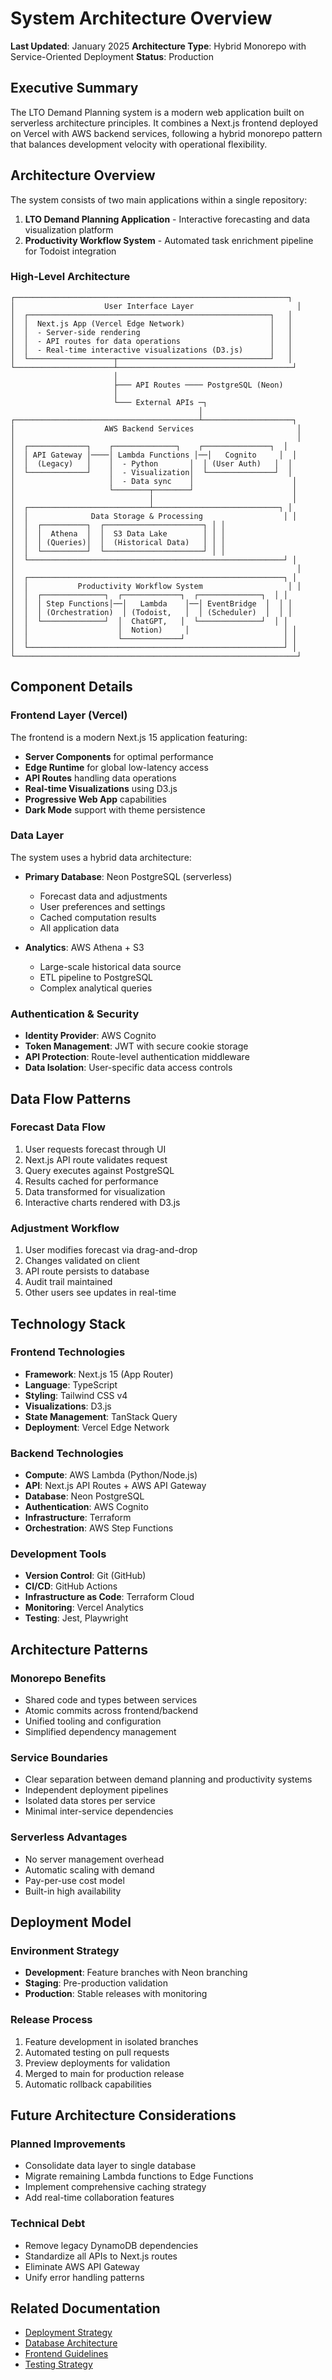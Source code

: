 # System Architecture Overview

**Last Updated**: January 2025
**Architecture Type**: Hybrid Monorepo with Service-Oriented Deployment
**Status**: Production

## Executive Summary

The LTO Demand Planning system is a modern web application built on serverless architecture principles. It combines a Next.js frontend deployed on Vercel with AWS backend services, following a hybrid monorepo pattern that balances development velocity with operational flexibility.

## Architecture Overview

The system consists of two main applications within a single repository:

1. **LTO Demand Planning Application** - Interactive forecasting and data visualization platform
2. **Productivity Workflow System** - Automated task enrichment pipeline for Todoist integration

### High-Level Architecture

```
┌─────────────────────────────────────────────────────────────┐
│                    User Interface Layer                       │
│  ┌──────────────────────────────────────────────────────┐   │
│  │  Next.js App (Vercel Edge Network)                   │   │
│  │  - Server-side rendering                             │   │
│  │  - API routes for data operations                    │   │
│  │  - Real-time interactive visualizations (D3.js)      │   │
│  └───────────────────┬──────────────────────────────────┘   │
└──────────────────────┴───────────────────────────────────────┘
                       │
                       ├─── API Routes ──── PostgreSQL (Neon)
                       │
                       └─── External APIs ─┐
                                          │
┌─────────────────────────────────────────┴────────────────────┐
│                    AWS Backend Services                       │
│                                                               │
│  ┌─────────────┐    ┌──────────────┐    ┌───────────────┐  │
│  │ API Gateway │────│ Lambda Functions │──│   Cognito     │  │
│  │  (Legacy)   │    │  - Python       │  │ (User Auth)   │  │
│  └─────────────┘    │  - Visualization│  └───────────────┘  │
│                     │  - Data sync    │                      │
│                     └────────┬────────┘                      │
│                              │                               │
│  ┌───────────────────────────┴────────────────────────────┐ │
│  │              Data Storage & Processing                  │ │
│  │  ┌──────────┐  ┌──────────────────────┐ │ │
│  │  │  Athena  │  │  S3 Data Lake        │ │ │
│  │  │ (Queries)│  │  (Historical Data)   │ │ │
│  │  └──────────┘  └──────────────────────┘ │ │
│  └─────────────────────────────────────────────────────────┘ │
│                                                               │
│  ┌─────────────────────────────────────────────────────────┐ │
│  │           Productivity Workflow System                   │ │
│  │  ┌──────────────┐  ┌─────────────┐  ┌──────────────┐  │ │
│  │  │ Step Functions│──│   Lambda    │──│ EventBridge  │  │ │
│  │  │ (Orchestration)  │ (Todoist,   │  │ (Scheduler)  │  │ │
│  │  └──────────────┘  │  ChatGPT,   │  └──────────────┘  │ │
│  │                    │  Notion)     │                     │ │
│  │                    └─────────────┘                      │ │
│  └─────────────────────────────────────────────────────────┘ │
└───────────────────────────────────────────────────────────────┘
```

## Component Details

### Frontend Layer (Vercel)

The frontend is a modern Next.js 15 application featuring:

- **Server Components** for optimal performance
- **Edge Runtime** for global low-latency access
- **API Routes** handling data operations
- **Real-time Visualizations** using D3.js
- **Progressive Web App** capabilities
- **Dark Mode** support with theme persistence

### Data Layer

The system uses a hybrid data architecture:

- **Primary Database**: Neon PostgreSQL (serverless)
  - Forecast data and adjustments
  - User preferences and settings
  - Cached computation results
  - All application data

- **Analytics**: AWS Athena + S3
  - Large-scale historical data source
  - ETL pipeline to PostgreSQL
  - Complex analytical queries

### Authentication & Security

- **Identity Provider**: AWS Cognito
- **Token Management**: JWT with secure cookie storage
- **API Protection**: Route-level authentication middleware
- **Data Isolation**: User-specific data access controls

## Data Flow Patterns

### Forecast Data Flow
1. User requests forecast through UI
2. Next.js API route validates request
3. Query executes against PostgreSQL
4. Results cached for performance
5. Data transformed for visualization
6. Interactive charts rendered with D3.js

### Adjustment Workflow
1. User modifies forecast via drag-and-drop
2. Changes validated on client
3. API route persists to database
4. Audit trail maintained
5. Other users see updates in real-time

## Technology Stack

### Frontend Technologies
- **Framework**: Next.js 15 (App Router)
- **Language**: TypeScript
- **Styling**: Tailwind CSS v4
- **Visualizations**: D3.js
- **State Management**: TanStack Query
- **Deployment**: Vercel Edge Network

### Backend Technologies
- **Compute**: AWS Lambda (Python/Node.js)
- **API**: Next.js API Routes + AWS API Gateway
- **Database**: Neon PostgreSQL
- **Authentication**: AWS Cognito
- **Infrastructure**: Terraform
- **Orchestration**: AWS Step Functions

### Development Tools
- **Version Control**: Git (GitHub)
- **CI/CD**: GitHub Actions
- **Infrastructure as Code**: Terraform Cloud
- **Monitoring**: Vercel Analytics
- **Testing**: Jest, Playwright

## Architecture Patterns

### Monorepo Benefits
- Shared code and types between services
- Atomic commits across frontend/backend
- Unified tooling and configuration
- Simplified dependency management

### Service Boundaries
- Clear separation between demand planning and productivity systems
- Independent deployment pipelines
- Isolated data stores per service
- Minimal inter-service dependencies

### Serverless Advantages
- No server management overhead
- Automatic scaling with demand
- Pay-per-use cost model
- Built-in high availability

## Deployment Model

### Environment Strategy
- **Development**: Feature branches with Neon branching
- **Staging**: Pre-production validation
- **Production**: Stable releases with monitoring

### Release Process
1. Feature development in isolated branches
2. Automated testing on pull requests
3. Preview deployments for validation
4. Merged to main for production release
5. Automatic rollback capabilities

## Future Architecture Considerations

### Planned Improvements
- Consolidate data layer to single database
- Migrate remaining Lambda functions to Edge Functions
- Implement comprehensive caching strategy
- Add real-time collaboration features

### Technical Debt
- Remove legacy DynamoDB dependencies
- Standardize all APIs to Next.js routes
- Eliminate AWS API Gateway
- Unify error handling patterns

## Related Documentation

- [Deployment Strategy](../deployment/vercel/strategy.md)
- [Database Architecture](../database/neon-setup.md)
- [Frontend Guidelines](../frontend/design-guidelines.md)
- [Testing Strategy](../testing/unit-testing.md)
